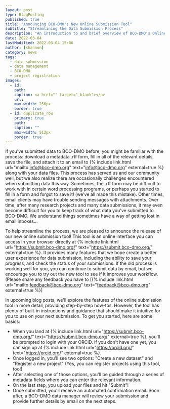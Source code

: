```yaml
---
layout: post
type: BlogPosting
published: true
title: "Announcing BCO-DMO's New Online Submission Tool"
subtitle: "Streamlining the Data Submission Process"
description: "An introduction to and brief overview of BCO-DMO's Online Data Submission Tool"
date: 2022-03-04
lastModified: 2022-03-04 15:06
author: [shannon]
category: news
tags: 
  - data submission
  - data management
  - BCO-DMO
  - project registration
images:
  - id: 
    path: 
    caption: <a href="" target="_blank"></a>
    url: 
    max-width: 256px
    border: true
  - id: duplicate_row
    primary: true
    path: 
    caption: ""
    max-width: 512px
    border: true
---
```


If you've submitted data to BCO-DMO before, you might be familiar with the process: download a metadata .rtf form, fill in all of the relevant details, save the file, and attach it to an email to {% include link.html url="mailto:info@bco-dmo.org" text="info@bco-dmo.org" external=true %} along with your data files. This process has served us and our community well, but we also realize there are occasionally challenges encountered when submitting data this way. Sometimes, the .rtf form may be difficult to work with in certain word processing programs, or perhaps you started to fill in a form and forgot to save it! (we've all made this mistake). Other times, email clients may have trouble sending messages with attachments. Over time, after many research projects and many data submissions, it may even become difficult for you to keep track of what data you've submitted to BCO-DMO. We understand things sometimes have a way of getting lost in email inboxes…

To help streamline the process, we are pleased to announce the release of our new online submission tool! This tool is an online interface you can access in your browser directly at {% include link.html url="https://submit.bco-dmo.org/" text="https://submit.bco-dmo.org/" external=true %}. It provides many features that we hope create a better user experience for data submission, including the ability to save your progress,  and check the status of your submissions. If the old process is working well for you, you can continue to submit data by email, but we encourage you to try out the new tool to see if it improves your workflow. (Please share any feedback you have to [{% include link.html url="mailto:feedback@bco-dmo.org" text="feedback@bco-dmo.org" external=true %}]

In upcoming blog posts, we'll explore the features of the online submission tool in more detail, providing step-by-step how-tos. However, the tool has plenty of built-in instructions and guidance that should make it intuitive for you to use on your next submission. To get you started, here are some basics:
- When you land at {% include link.html url="https://submit.bco-dmo.org/" text="https://submit.bco-dmo.org/" external=true %}, you'll be prompted to login with your ORCiD. If you don't have one yet, you can sign up at {% include link.html url="https://orcid.org/" text="https://orcid.org/" external=true %}.
- Once logged in, you'll see two options: "Create a new dataset" and "Register a new project" (Yes, you can register projects using this tool, too!)
- After selecting one of those options, you'll be guided through a series of metadata fields where you can enter the relevant information.
- On the last step, you upload your files and hit "Submit"!
- Once submitted, you'll receive an automated confirmation email. Soon after, a BCO-DMO data manager will review your submission and provide further details by email on the next steps. 

